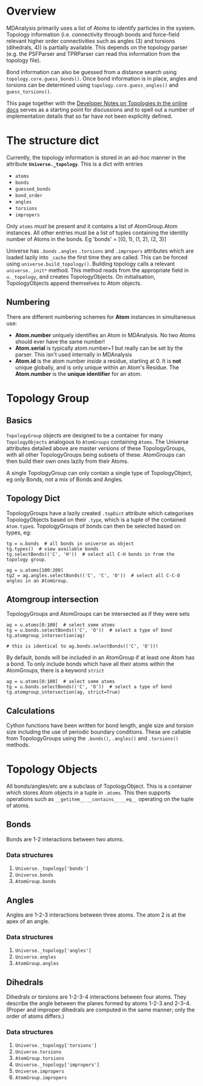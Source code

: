 # Overview #

MDAnalysis primarily uses a list of Atoms to identify particles in the system. Topology information (i.e. connectivity through bonds and force-field relevant higher order connectivities such as angles (3) and torsions (dihedrals, 4)) is partially available. This depends on the topology parser (e.g. the PSFParser and TPRParser can read this information from the topology file).

Bond information can also be guessed from a distance search using `topology.core.guess_bonds()`.  Once bond information is in place, angles and torsions can be determined using `topology.core.guess_angles()` and `guess_torsions()`.

This page together with the [Developer Notes on Topologies in the online docs](https://pythonhosted.org/MDAnalysis/documentation_pages/topology/init.html#developer-notes) serves as a starting point for discussions and to spell out a number of implementation details that so far have not been explicitly defined.

# The structure dict #
Currently, the topology information is stored in an ad-hoc manner in the attribute **`Universe._topology`**. This is a dict with entries
  * `atoms`
  * `bonds`
  * `guessed_bonds`
  * `bond_order`
  * `angles`
  * `torsions`
  * `impropers`

Only `atoms` _must_ be present and it contains a list of AtomGroup.Atom instances.
All other entries must be a list of tuples containing the identity number of Atoms in the bonds.
Eg 'bonds' = [(0, 1), (1, 2), (2, 3)]

Universe has `.bonds` `.angles` `.torsions` and `.impropers` attributes which are loaded lazily into `_cache` the first time they are called. This can be forced using `universe.build_topology()`.
Building topology calls a relevant `universe._init*` method.  This method reads from the appropriate field in `u._topology`, and creates TopologyObjects.  On initialisation, TopologyObjects append themselves to Atom objects.


## Numbering ##
There are different numbering schemes for **Atom** instances in simultaneous use:
  * **Atom.number** uniquely identifies an Atom in MDAnalysis.  No two Atoms should ever have the same number!
  * **Atom.serial** is typically atom.number+1 but really can be set by the parser.  This isn't used internally in MDAnalysis
  * **Atom.id** is the atom number _inside_ a residue, starting at 0. It is **not** unique globally, and is only unique within an Atom's Residue.
The **Atom.number** is the **unique identifier** for an atom.


# Topology Group #

## Basics ##

`TopologyGroup` objects are designed to be a container for many `TopologyObjects` analogous to `AtomGroups` containing `Atoms`.
The Universe attributes detailed above are master versions of these TopologyGroups, with all other TopologyGroups being subsets of these.
AtomGroups can then build their own ones lazily from their Atoms. 

A single TopologyGroup can only contain a single type of TopologyObject, eg only Bonds, not a mix of Bonds and Angles.

## Topology Dict ##

TopologyGroups have a lazily created `.topDict` attribute which categorises TopologyObjects based on their `.type`, which is a tuple of the contained `Atom.type`s.
TopologyGroups of bonds can then be selected based on types, eg:

```
tg = u.bonds  # all bonds in universe as object
tg.types()  # view available bonds
tg.selectBonds(('C', 'H'))  # select all C-H bonds in from the topology group.

ag = u.atoms[100:200]
tg2 = ag.angles.selectBonds(('C', 'C', 'O'))  # select all C-C-O angles in an AtomGroup.
```

## Atomgroup intersection ##

TopologyGroups and AtomGroups can be intersected as if they were sets

```
ag = u.atoms[0:100]  # select some atoms
tg = u.bonds.selectBonds(('C', 'O'))  # select a type of bond
tg.atomgroup_intersection(ag)

# this is identical to ag.bonds.selectBonds(('C', 'O'))!
```

By default, bonds will be included in an AtomGroup if at least one Atom has a bond.
To only include bonds which have all their atoms within the AtomGroups, there is a keyword `strict`

```
ag = u.atoms[0:100]  # select some atoms
tg = u.bonds.selectBonds(('C', 'O'))  # select a type of bond
tg.atomgroup_intersection(ag, strict=True)
```

## Calculations ##

Cython functions have been written for bond length, angle size and torsion size including the use of periodic boundary conditions.  These are callable from TopologyGroups using the `.bonds()`, `.angles()` and `.torsions()` methods.

# Topology Objects #

All bonds/angles/etc are a subclass of TopologyObject.
This is a container which stores Atom objects in a tuple in `.atoms`.
This then supports operations such as `__getitem__` `__contains__` `__eq__` operating on the tuple of atoms.

## Bonds ##
Bonds are 1-2 interactions between two atoms.

### Data structures ###
  1. `Universe._topology['bonds']`
  1. `Universe.bonds`
  1. `AtomGroup.bonds`

## Angles ##
Angles are 1-2-3 interactions between three atoms. The atom 2 is at the apex of an angle.

### Data structures ###
  1. `Universe._topology['angles']`
  1. `Universe.angles`
  1. `AtomGroup.angles`


## Dihedrals ##
Dihedrals or torsions are 1-2-3-4 interactions between four atoms. They describe the angle between the planes formed by atoms 1-2-3 and 2-3-4. (Proper and improper dihedrals are computed in the same manner; only the order of atoms differs.)

### Data structures ###

  1. `Universe._topology['torsions']`
  1. `Universe.torsions`
  1. `AtomGroup.torsions`
  1. `Universe._topology['impropers']`
  1. `Universe.impropers`
  1. `AtomGroup.impropers`
